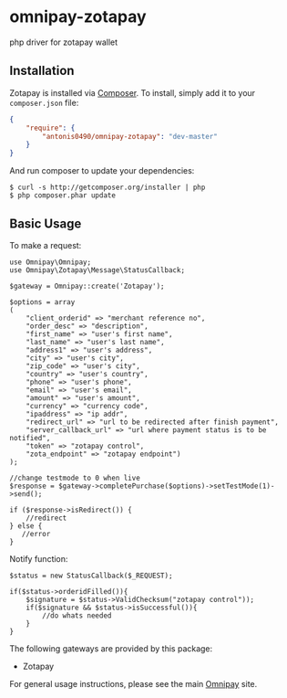 # omnipay-zotapay
php driver for zotapay wallet

## Installation

Zotapay is installed via [Composer](http://getcomposer.org/). To install, simply add it
to your `composer.json` file:

```json
{
    "require": {
        "antonis0490/omnipay-zotapay": "dev-master"
    }
}
```

And run composer to update your dependencies:

    $ curl -s http://getcomposer.org/installer | php
    $ php composer.phar update

## Basic Usage

To make a request:

    use Omnipay\Omnipay;
    use Omnipay\Zotapay\Message\StatusCallback;

    $gateway = Omnipay::create('Zotapay');
    
    $options = array
    (
        "client_orderid" => "merchant reference no",
        "order_desc" => "description",
        "first_name" => "user's first name",
        "last_name" => "user's last name",
        "address1" => "user's address",
        "city" => "user's city",
        "zip_code" => "user's city",
        "country" => "user's country",
        "phone" => "user's phone",
        "email" => "user's email",
        "amount" => "user's amount",
        "currency" => "currency code",
        "ipaddress" => "ip addr",
        "redirect_url" => "url to be redirected after finish payment",
        "server_callback_url" => "url where payment status is to be notified",
        "token" => "zotapay control",
        "zota_endpoint" => "zotapay endpoint")
    );
    
    //change testmode to 0 when live
    $response = $gateway->completePurchase($options)->setTestMode(1)->send();

    if ($response->isRedirect()) {
        //redirect
    } else {
       //error
    }
  
    
Notify function:

    $status = new StatusCallback($_REQUEST);

    if($status->orderidFilled()){
        $signature = $status->ValidChecksum("zotapay control"));
        if($signature && $status->isSuccessful()){
            //do whats needed
        }   
    }

    
The following gateways are provided by this package:

* Zotapay

For general usage instructions, please see the main [Omnipay](https://omnipay.thephpleague.com/)
site.
